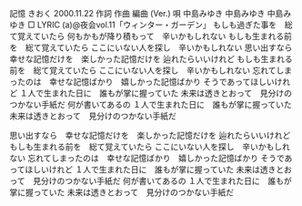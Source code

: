 記憶
きおく
2000.11.22
作詞  作曲  編曲 (Ver.)   唄
中島みゆき   中島みゆき       中島みゆき
□ LYRIC (a)@夜会vol.11「ウィンター・ガーデン」
もしも過ぎた事を　総て覚えていたら
何もかもが降り積もって　辛いかもしれない
もしも生まれる前を　総て覚えていたら
ここにいない人を探し　辛いかもしれない
思い出すなら　幸せな記憶だけを　楽しかった記憶だけを
辿れたらいいけれど
もしも生まれる前を　総て覚えていたら
ここにいない人を探し　辛いかもしれない
忘れてしまったのは　幸せな記憶ばかり　嬉しかった記憶ばかり
そうであってほしいけれど
１人で生まれた日に　誰もが掌に握っていた
未来は透きとおって　見分けのつかない手紙だ
何が書いてあるの
１人で生まれた日に　誰もが掌に握っていた
未来は透きとおって　見分けのつかない手紙だ

思い出すなら　幸せな記憶だけを　楽しかった記憶だけを
辿れたらいいけれど
もしも生まれる前を　総て覚えていたら
ここにいない人を探し　辛いかもしれない
忘れてしまったのは　幸せな記憶ばかり　嬉しかった記憶ばかり
そうであってほしいけれど
１人で生まれた日に　誰もが掌に握っていた
未来は透きとおって　見分けのつかない手紙だ
何が書いてあるの
１人で生まれた日に　誰もが掌に握っていた
未来は透きとおって　見分けのつかない手紙だ